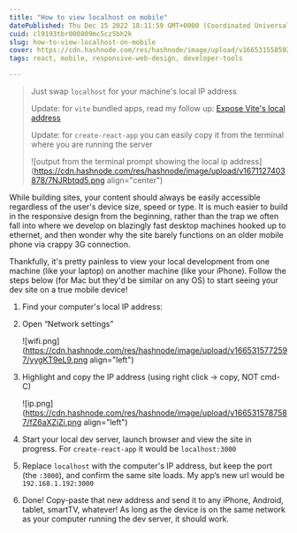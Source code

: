 ```yaml
---
title: "How to view localhost on mobile"
datePublished: Thu Dec 15 2022 18:11:59 GMT+0000 (Coordinated Universal Time)
cuid: cl9193tbr000809mc5cz5bh2k
slug: how-to-view-localhost-on-mobile
cover: https://cdn.hashnode.com/res/hashnode/image/upload/v1665315585921/8t8VadjZI.jpeg
tags: react, mobile, responsive-web-design, developer-tools

---
```


> Just swap `localhost` for your machine's local IP address
> 
> Update: for `vite` bundled apps, read my follow up: [Expose Vite's local address](https://blog.benhammond.tech/expose-vites-local-address)
> 
> Update: for `create-react-app` you can easily copy it from the terminal where you are running the server
> 
> ![output from the terminal prompt showing the local ip address](https://cdn.hashnode.com/res/hashnode/image/upload/v1671127403878/7NJRbtqd5.png align="center")

While building sites, your content should always be easily accessible regardless of the user's device size, speed or type. It is much easier to build in the responsive design from the beginning, rather than the trap we often fall into where we develop on blazingly fast desktop machines hooked up to ethernet, and then wonder why the site barely functions on an older mobile phone via crappy 3G connection.

Thankfully, it's pretty painless to view your local development from one machine (like your laptop) on another machine (like your iPhone). Follow the steps below (for Mac but they'd be similar on any OS) to start seeing your dev site on a true mobile device!

1. Find your computer's local IP address:
    
2. Open “Network settings”
    
    ![wifi.png](https://cdn.hashnode.com/res/hashnode/image/upload/v1665315772597/yygKT9eL9.png align="left")
    
3. Highlight and copy the IP address (using right click -&gt; copy, NOT cmd-C)
    
    ![ip.png](https://cdn.hashnode.com/res/hashnode/image/upload/v1665315787587/fZ6aXZiZi.png align="left")
    
4. Start your local dev server, launch browser and view the site in progress. For `create-react-app` it would be `localhost:3000`
    
5. Replace `localhost` with the computer's IP address, but keep the port (the `:3000`), and confirm the same site loads. My app’s new url would be `192.168.1.192:3000`
    
6. Done! Copy-paste that new address and send it to any iPhone, Android, tablet, smartTV, whatever! As long as the device is on the same network as your computer running the dev server, it should work.